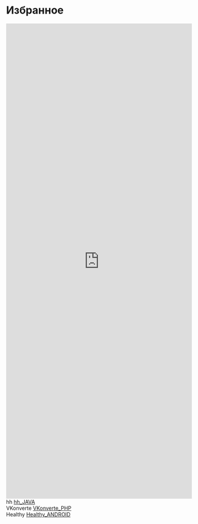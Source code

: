 # Избранное

<p>
</p>
<iframe src="https://mobiskif.github.io/hh_JAVA/" width="100%" height="33%" frameborder="0" />

First Header | Second Header
------------ | -------------
Content from cell 1 | Content from cell 2
Content in the first column | <iframe src="https://mobiskif.github.io/hh_JAVA/" width="320" height="240" frameborder="0"></iframe>
hh | <a href="https://mobiskif.github.io/hh_JAVA/" target="t1">hh_JAVA</a><br>
VKonverte | <a href="https://mobiskif.github.io/VKonverte_PHP/" target="t1">VKonverte_PHP</a><br>
Healthy | <a href="https://mobiskif.github.io/Healthy_ANDROID/" target="t1">Healthy_ANDROID</a>
